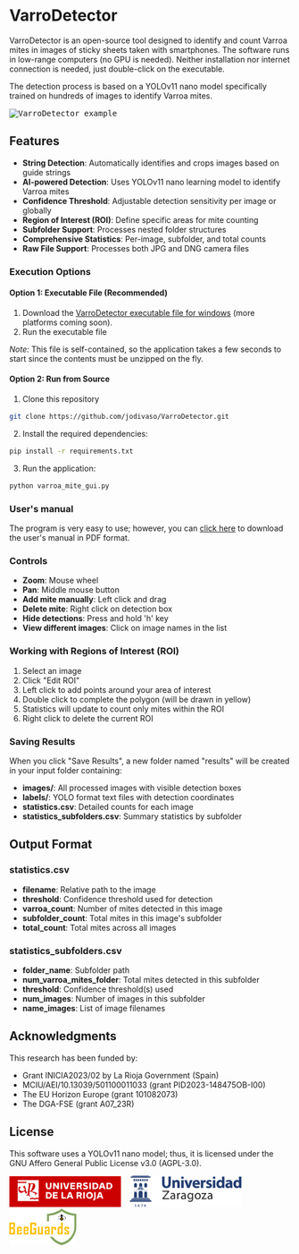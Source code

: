 # VarroDetector

<p>VarroDetector is an open-source tool designed to identify and count Varroa mites in images of sticky sheets taken with smartphones.
The software runs in low-range computers (no GPU is needed). Neither installation nor internet connection is needed, just double-click
on the executable.</p>

<p>The detection process is based on a YOLOv11 nano model specifically trained on hundreds of images to identify Varroa mites.</p>

<kbd>
<img src="readme_video.gif" alt="VarroDetector example"/>
</kbd>

## Features

- **String Detection**: Automatically identifies and crops images based on guide strings
- **AI-powered Detection**: Uses YOLOv11 nano learning model to identify Varroa mites
- **Confidence Threshold**: Adjustable detection sensitivity per image or globally
- **Region of Interest (ROI)**: Define specific areas for mite counting
- **Subfolder Support**: Processes nested folder structures
- **Comprehensive Statistics**: Per-image, subfolder, and total counts
- **Raw File Support**: Processes both JPG and DNG camera files

### Execution Options

#### Option 1: Executable File (Recommended)
1. Download the [VarroDetector executable file for windows](https://unirioja-my.sharepoint.com/:u:/g/personal/jodivaso_unirioja_es/Eb0Jq31RbwpAjirbJkOjRVQBsu2onCeP1FL0neXk8dRHYw?e=EYUUie) (more platforms coming soon).
2. Run the executable file

*Note:* This file is self-contained, so the application takes a few seconds to start since the contents must be unzipped on the fly.

#### Option 2: Run from Source
1. Clone this repository
```bash
git clone https://github.com/jodivaso/VarroDetector.git
```

2. Install the required dependencies:
```bash
pip install -r requirements.txt
```

3. Run the application:
```bash
python varroa_mite_gui.py
```

### User's manual

The program is very easy to use; however, you can [click here](https://unirioja-my.sharepoint.com/:b:/g/personal/jodivaso_unirioja_es/EcD0rAZJ49pHrSW40yprr2sBtFBxz5tAsLZVexBZqLI4cA?e=tb5JJv) 
to download the user's manual in PDF format.

### Controls

- **Zoom**: Mouse wheel
- **Pan**: Middle mouse button
- **Add mite manually**: Left click and drag
- **Delete mite**: Right click on detection box
- **Hide detections**: Press and hold 'h' key
- **View different images**: Click on image names in the list

### Working with Regions of Interest (ROI)

1. Select an image
2. Click "Edit ROI"
3. Left click to add points around your area of interest
4. Double click to complete the polygon (will be drawn in yellow)
5. Statistics will update to count only mites within the ROI
6. Right click to delete the current ROI

### Saving Results

When you click "Save Results", a new folder named "results" will be created in your input folder containing:

- **images/**: All processed images with visible detection boxes
- **labels/**: YOLO format text files with detection coordinates
- **statistics.csv**: Detailed counts for each image
- **statistics_subfolders.csv**: Summary statistics by subfolder

## Output Format

### statistics.csv
- **filename**: Relative path to the image
- **threshold**: Confidence threshold used for detection
- **varroa_count**: Number of mites detected in this image
- **subfolder_count**: Total mites in this image's subfolder
- **total_count**: Total mites across all images

### statistics_subfolders.csv
- **folder_name**: Subfolder path
- **num_varroa_mites_folder**: Total mites detected in this subfolder
- **threshold**: Confidence threshold(s) used
- **num_images**: Number of images in this subfolder
- **name_images**: List of image filenames


## Acknowledgments

This research has been funded by: 
- Grant INICIA2023/02 by La Rioja Government (Spain)
- MCIU/AEI/10.13039/501100011033 (grant PID2023-148475OB-I00)
- The EU Horizon Europe (grant 101082073)
- The DGA-FSE (grant A07_23R)

## License
This software uses a YOLOv11 nano model; thus, it is licensed under the GNU Affero General Public License v3.0 (AGPL-3.0).

<img src="ur_logo.png" alt="University of La Rioja" width="200"/>&nbsp;&nbsp;&nbsp;&nbsp;<img src="unizar_logo.png" alt="University of Zaragoza" width="200"/>&nbsp;&nbsp;&nbsp;&nbsp;<img src="beeguards_logo.png" alt="BeeGuards" width="120" />
